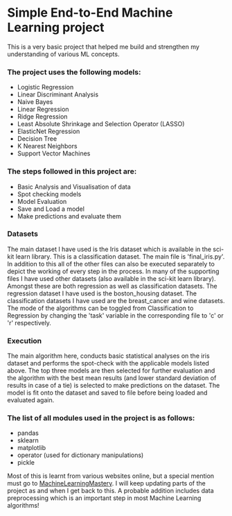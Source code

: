 # Simple End-to-End Machine Learning project


This is a very basic project that helped me build and strengthen my understanding of various ML concepts. 

### The project uses the following **models**:

 - Logistic Regression
 - Linear Discriminant Analysis
 - Naive Bayes 
 - Linear Regression
 - Ridge Regression
 - Least Absolute Shrinkage and Selection Operator (LASSO)
 - ElasticNet Regression
 - Decision Tree 
 - K Nearest Neighbors 
 - Support Vector Machines 
 

### **The steps followed in this project are**:
 
 - Basic Analysis and Visualisation of data
 - Spot checking models
 - Model Evaluation
 - Save and Load a model
 - Make predictions and evaluate them
 
### Datasets 

The main dataset I have used is the Iris dataset which is available in the sci-kit learn library. This is a classification dataset. The main file is 'final_iris.py'. In addition to this all of the other files can also be executed separately to depict the working of every step in the process. In many of the supporting files I have used other datasets (also available in the sci-kit learn library). Amongst these are both regression as well as classification datasets. The regression dataset I have used is the boston_housing dataset. The classification datasets I have used are the breast_cancer and wine datasets. The mode of the algorithms can be toggled from Classification to Regression by changing the 'task' variable in the corresponding file to 'c' or 'r' respectively.
 
### Execution

The main algorithm here, conducts basic statistical analyses on the iris dataset and performs the spot-check with the applicable models listed above. The top three models are then selected for further evaluation and the algorithm with the best mean results (and lower standard deviation of results in case of a tie) is selected to make predictions on the dataset. The model is fit onto the dataset and saved to file before being loaded and evaluated again. 

### The list of all **modules** used in the project is as follows:
- pandas
- sklearn
- matplotlib
- operator (used for dictionary manipulations)
- pickle
 
Most of this is learnt from various websites online, but a special mention must go to [MachineLearningMastery](https://machinelearningmastery.com/).
I will keep updating parts of the project as and when I get back to this. A probable addition includes data preprocessing which is an important step in most Machine Learning algorithms! 
